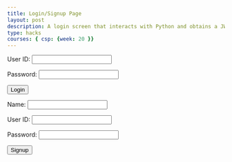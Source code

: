 ```yaml
---
title: Login/Signup Page
layout: post
description: A login screen that interacts with Python and obtains a JWT  
type: hacks
courses: { csp: {week: 20 }}
---
```


<!DOCTYPE html>
<html lang="en">
<head>
    <meta charset="UTF-8">
    <meta name="viewport" content="width=device-width, initial-scale=1.0">
    <title>Login/Signup Form</title>
</head>
<body>

<!-- Login Form -->
<form id="loginForm" onsubmit="loginUser()">
    <p><label>
        User ID:
        <input type="text" name="uid" id="loginUid" required>
    </label></p>
    <p><label>
        Password:
        <input type="password" name="password" id="loginPassword" required>
    </label></p>
    <p>
        <button type="submit">Login</button>
    </p>
</form>

<!-- Signup Form -->
<form id="signupForm" onsubmit="signupUser()">
    <p><label>
        Name:
        <input type="text" name="name" id="signupName" required>
    </label></p>
    <p><label>
        User ID:
        <input type="text" name="uid" id="signupUid" required>
    </label></p>
    <p><label>
        Password:
        <input type="password" name="password" id="signupPassword" required>
    </label></p>
    <p>
        <button type="submit">Signup</button>
    </p>
</form>

<script>
// Fake Database
var fakeDatabase = [
    { name: "Alisha", userId: "alisha", password: "awesome" },
    { name: "Mort", userId: "mort", password: "hello" }
];

function loginUser() {
    var userId = document.getElementById("loginUid").value;
    var password = document.getElementById("loginPassword").value;

    // Check login credentials
    if (isUserValid(userId, password)) {
        // Successful login, redirect to database page
        window.location.href = "database_page.html";
    } else {
        // Incorrect login, show error page
        window.location.href = "error.html";
    }
}

function signupUser() {
    var name = document.getElementById("signupName").value;
    var userId = document.getElementById("signupUid").value;
    var password = document.getElementById("signupPassword").value;

    // Check if user already exists
    if (isUserExists(userId)) {
        // User already exists, show conflict error page
        window.location.href = "error_conflict.html";
    } else {
        // Add user to fake database
        fakeDatabase.push({ name: name, userId: userId, password: password });

        // Successful signup
        window.location.href = "success_signup.html";
    }
}

function isUserValid(userId, password) {
    // Check if user exists in the fake database and has the correct password
    return fakeDatabase.some(user => user.userId === userId && user.password === password);
}

function isUserExists(userId) {
    // Check if user already exists in the fake database
    return fakeDatabase.some(user => user.userId === userId);
}
</script>

</body>
</html>
